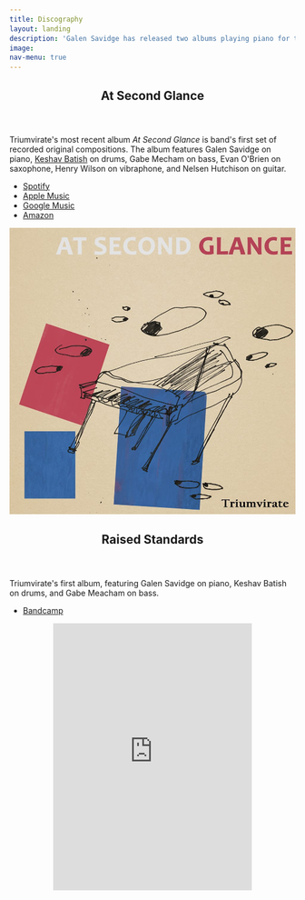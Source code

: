 ```yaml
---
title: Discography
layout: landing
description: 'Galen Savidge has released two albums playing piano for the Santa Cruz-based jazz trio Triumvirate.'
image:
nav-menu: true
---
```


<div id="main">
<section id="one">
	<div class="inner">
		<div class="row">
			<div class="8u 12u$(medium)">
				<header class="major">
					<h2>At Second Glance</h2>
				</header>
				<p>Triumvirate's most recent album <i>At Second Glance</i> is band's first set of recorded original compositions. The album features Galen Savidge on piano, <a href="http://www.keshavbatish.com/home-2/" target="_blank">Keshav Batish</a> on drums, Gabe Mecham on bass, Evan O'Brien on saxophone, Henry Wilson on vibraphone, and Nelsen Hutchison on guitar.</p>
				<ul>
					<li><a href="https://open.spotify.com/album/74O1X7inMbeozMgYxjpCy6" target="_blank">Spotify</a></li>
					<li><a href="https://itunes.apple.com/us/album/at-second-glance/1398587237" target="_blank">Apple Music</a></li>
					<li><a href="https://play.google.com/store/music/album/Triumvirate_At_Second_Glance?id=Btrwfpzmd4qsbdcmp4uiiexoe2u" target="_blank">Google Music</a></li>
					<li><a href="https://www.amazon.com/At-Second-Glance-Triumvirate/dp/B07DQ4X3KG/" target="_blank">Amazon</a></li>
				</ul>
			</div>
			<div class="4u$ 12u$(medium)">
				<img src="/assets/images/at-second-glance.jpg" alt="" data-position="center center" />
			</div>
		</div>
	</div>
</section>


<section id="two">
	<div class="inner">
		<div class="row">
			<div class="8u 12u$(medium)">
				<header class="major">
					<h2>Raised Standards</h2>
				</header>
				<p>Triumvirate's first album, featuring Galen Savidge on piano, Keshav Batish on drums, and Gabe Meacham on bass.</p>
				<ul>
					<li><a href="https://triumviratejazz.bandcamp.com/album/raised-standards" target="_blank">Bandcamp</a></li>
				</ul>
			</div>
			<div class="4u$ 12u$(medium)" align="center">
				<iframe style="border: 0; width: 350px; height: 470px;" src="https://bandcamp.com/EmbeddedPlayer/album=3839162364/size=large/bgcol=ffffff/linkcol=de270f/tracklist=false/transparent=true/" seamless data-position="center center"><a href="http://triumviratejazz.bandcamp.com/album/raised-standards">Raised Standards by Triumvirate</a></iframe>
			</div>
		</div>
	</div>
</section>
</div>